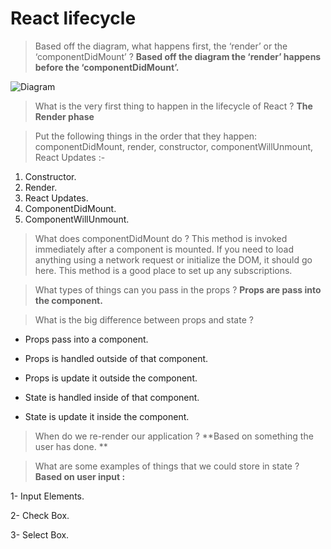 # React lifecycle 


> Based off the diagram, what happens first, the ‘render’ or the ‘componentDidMount’ ? 
**Based off the diagram the ‘render’ happens before the  ‘componentDidMount’.** 


![Diagram](https://miro.medium.com/max/2800/0*0saPKFiTUk6W3FYp) 


> What is the very first thing to happen in the lifecycle of React ? 
**The Render phase** 

> Put the following things in the order that they happen: componentDidMount, render, constructor, componentWillUnmount, React Updates :- 
1. Constructor.
1. Render.
1. React Updates. 
1. ComponentDidMount. 
1. ComponentWillUnmount.



> What does componentDidMount do ?
This method is invoked immediately after a component is mounted. If you need to load anything using a network request or initialize the DOM, it should go here. This method is a good place to set up any subscriptions.





> What types of things can you pass in the props ?
**Props are pass into the component.**


> What is the big difference between props and state ?
* Props pass into a component. 

* Props is handled outside of that component.

* Props is update it outside the component.

* State is handled inside of that component.

* State is update it inside the component.


> When do we re-render our application ?
**Based on something the user has done. ** 




> What are some examples of things that we could store in state ? 
**Based on user input :**

1- Input Elements. 

2- Check Box. 

3- Select Box.